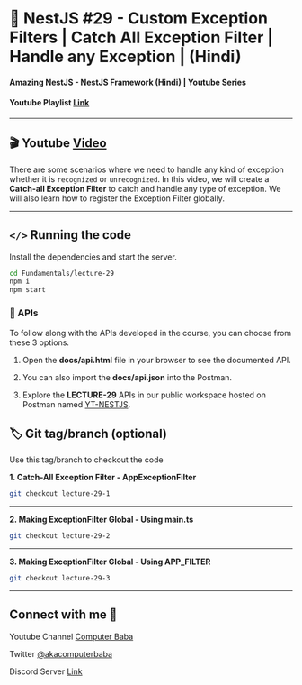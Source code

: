 # 📖 NestJS #29 - Custom Exception Filters | Catch All Exception Filter | Handle any Exception | (Hindi)

#### Amazing NestJS - NestJS Framework (Hindi) | Youtube Series

#### Youtube Playlist [Link](https://bit.ly/3titPk3)

---

## 🎬 Youtube [Video](https://youtu.be/aIWjvlbcrK4)

There are some scenarios where we need to handle any kind of exception whether it is `recognized` or `unrecognized`. In this video, we will create a **Catch-all Exception Filter** to catch and handle any type of exception. We will also learn how to register the Exception Filter globally.

---

## `</>` Running the code

Install the dependencies and start the server.

```sh
cd Fundamentals/lecture-29
npm i
npm start
```

### 📝 APIs

To follow along with the APIs developed in the course, you can choose from these 3 options.

1. Open the **docs/api.html** file in your browser to see the documented API.

2. You can also import the **docs/api.json** into the Postman.

3. Explore the **LECTURE-29** APIs in our public workspace hosted on Postman named
   [YT-NESTJS](https://bit.ly/3wJJKK6).

## 🏷️ Git tag/branch (optional)

Use this tag/branch to checkout the code

**1. Catch-All Exception Filter - AppExceptionFilter**

```sh
git checkout lecture-29-1
```

---

**2. Making ExceptionFilter Global - Using main.ts**

```sh
git checkout lecture-29-2
```

---

**3. Making ExceptionFilter Global - Using APP_FILTER**

```sh
git checkout lecture-29-3
```

---

## Connect with me 👋

Youtube Channel [Computer Baba](https://www.youtube.com/c/ComputerBabaOfficial)

Twitter [@akacomputerbaba](https://twitter.com/akacomputerbaba)

Discord Server [Link](https://discord.gg/9V4VTDM)
